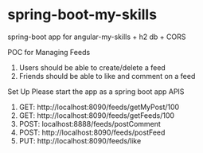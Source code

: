 # spring-boot-my-skills
spring-boot app for angular-my-skills + h2 db + CORS

POC for Managing Feeds 
1. Users should be able to create/delete a feed
2. Friends should be able to like and comment on a feed

Set Up
Please start the app as a spring boot app
APIS
1. GET: http://localhost:8090/feeds/getMyPost/100
2. GET: http://localhost:8090/feeds/getFeeds/100
3. POST: localhost:8888/feeds/postComment
4. POST: http://localhost:8090/feeds/postFeed
5. PUT: http://localhost:8090/feeds/like